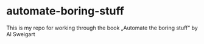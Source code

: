 # automate-boring-stuff
This is my repo for working through the book „Automate the boring stuff“ by Al Sweigart

